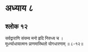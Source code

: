 # अध्याय ८

## श्लोक १२

सर्वद्वाराणि संयम्य मनो हृदि निरुध्य च ।<br>मूर्ध्न्याधायात्मनः प्राणमास्थितो योगधारणाम् ॥ ८-१२॥<br><br>

